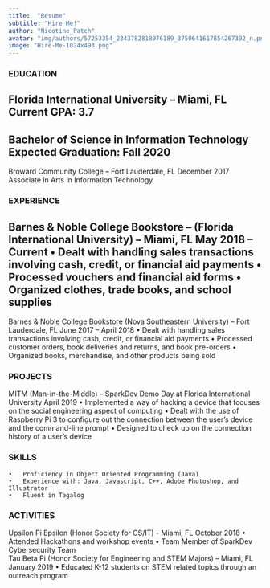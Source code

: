 ```yaml
---
title:  "Resume"
subtitle: "Hire Me!"
author: "Nicotine_Patch"
avatar: "img/authors/57253354_2343782818976189_3750641617854267392_n.png"
image: "Hire-Me-1024x493.png"
---
```


### EDUCATION	
Florida International University – Miami, FL					Current GPA: 3.7
---
  Bachelor of Science in Information Technology			Expected Graduation: Fall 2020
---
Broward Community College – Fort Lauderdale, FL					December 2017
  Associate in Arts in Information Technology

### EXPERIENCE
Barnes & Noble College Bookstore – (Florida International University) – Miami, FL 	 			May 2018 – Current
    •	Dealt with handling sales transactions involving cash, credit, or financial aid payments
    •	Processed vouchers and financial aid forms
    •	Organized clothes, trade books, and school supplies
---
  Barnes & Noble College Bookstore (Nova Southeastern University) – Fort Lauderdale, FL			June 2017 – April 2018
    •	Dealt with handling sales transactions involving cash, credit, or financial aid payments
    •	Processed customer orders, book deliveries and returns, and book pre-orders
    •	Organized books, merchandise, and other products being sold
### PROJECTS
  MITM (Man-in-the-Middle) – SparkDev Demo Day at Florida International University 	April 2019
    •	Implemented a way of hacking a device that focuses on the social engineering aspect of computing
    •	Dealt with the use of Raspberry Pi 3 to  configure out the connection between the user’s device and the command-line prompt
    •	Designed to check up on the connection history of a user’s device
### SKILLS
    •	Proficiency in Object Oriented Programming (Java)
    •	Experience with: Java, Javascript, C++, Adobe Photoshop, and Illustrator
    •	Fluent in Tagalog
### ACTIVITIES  
  Upsilon Pi Epsilon (Honor Society for CS/IT) - Miami, FL				October 2018
    •	Attended Hackathons and workshop events
    •	Team Member of SparkDev Cybersecurity Team				
  Tau Beta Pi (Honor Society for Engineering and STEM Majors) – Miami, FL 	January 2019
    •	Educated K-12 students on STEM related topics through an outreach program
